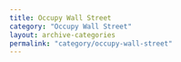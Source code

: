 ```yaml
---
title: Occupy Wall Street
category: "Occupy Wall Street"
layout: archive-categories
permalink: "category/occupy-wall-street"
---
```

